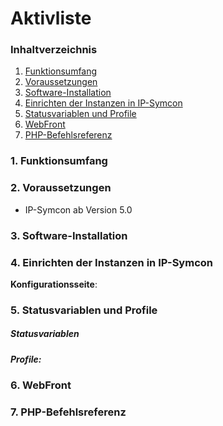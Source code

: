 # Aktivliste


### Inhaltverzeichnis

1. [Funktionsumfang](#1-funktionsumfang)
2. [Voraussetzungen](#2-voraussetzungen)
3. [Software-Installation](#3-software-installation)
4. [Einrichten der Instanzen in IP-Symcon](#4-einrichten-der-instanzen-in-ip-symcon)
5. [Statusvariablen und Profile](#5-statusvariablen-und-profile)
6. [WebFront](#6-webfront)
7. [PHP-Befehlsreferenz](#7-php-befehlsreferenz)

### 1. Funktionsumfang



### 2. Voraussetzungen

- IP-Symcon ab Version 5.0

### 3. Software-Installation



### 4. Einrichten der Instanzen in IP-Symcon



__Konfigurationsseite__:



### 5. Statusvariablen und Profile



##### Statusvariablen


##### Profile:




### 6. WebFront



### 7. PHP-Befehlsreferenz


